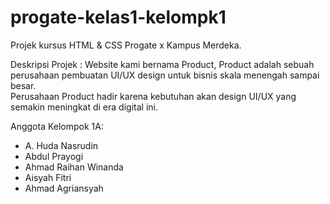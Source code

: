 # progate-kelas1-kelompk1
Projek kursus HTML & CSS Progate x Kampus Merdeka.

Deskripsi Projek :
Website kami bernama Product, Product adalah sebuah perusahaan pembuatan UI/UX design untuk bisnis skala menengah sampai besar. <br>Perusahaan Product hadir karena kebutuhan akan design UI/UX yang semakin meningkat di era digital ini.

Anggota Kelompok 1A:
<ul>
  <li>A. Huda Nasrudin</li>
  <li>Abdul Prayogi</li>
  <li>Ahmad Raihan Winanda</li>
  <li>Aisyah Fitri</li>
  <li>Ahmad Agriansyah</li>
</ul>
